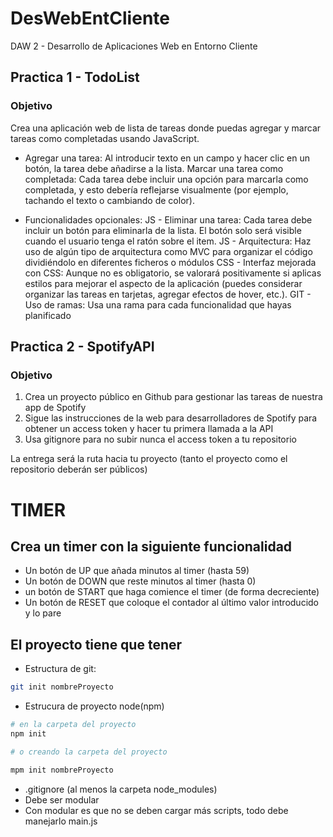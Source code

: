 # DesWebEntCliente
DAW 2 - Desarrollo de Aplicaciones Web en Entorno Cliente

## Practica 1 - TodoList

### Objetivo

Crea una aplicación web de lista de tareas donde puedas agregar y marcar tareas como completadas usando JavaScript.

- Agregar una tarea: Al introducir texto en un campo y hacer clic en un botón, la tarea debe añadirse a la lista.
Marcar una tarea como completada: Cada tarea debe incluir una opción para marcarla como completada, y esto debería reflejarse visualmente (por ejemplo, tachando el texto o cambiando de color).

- Funcionalidades opcionales:
JS - Eliminar una tarea: Cada tarea debe incluir un botón para eliminarla de la lista. El botón solo será visible cuando el usuario tenga el ratón sobre el item.
JS - Arquitectura: Haz uso de algún tipo de arquitectura como MVC para organizar el código dividiéndolo en diferentes ficheros o módulos
CSS - Interfaz mejorada con CSS: Aunque no es obligatorio, se valorará positivamente si aplicas estilos para mejorar el aspecto de la aplicación (puedes considerar organizar las tareas en tarjetas, agregar efectos de hover, etc.).
GIT - Uso de ramas: Usa una rama para cada funcionalidad que hayas planificado

## Practica 2 - SpotifyAPI

### Objetivo

1. Crea un proyecto público en Github para gestionar las tareas de nuestra app de Spotify
2. Sigue las instrucciones de la web para desarrolladores de Spotify para obtener un access token y hacer tu primera llamada a la API
3. Usa gitignore para no subir nunca el access token a tu repositorio

La entrega será la ruta hacia tu proyecto (tanto el proyecto como el repositorio deberán ser públicos)

# TIMER

## Crea un timer con la siguiente funcionalidad

- Un botón de UP que añada minutos al timer (hasta 59)
- Un botón de DOWN que reste minutos al timer (hasta 0)
- un botón de START que haga comience el timer (de forma decreciente)
- Un botón de RESET que coloque el contador al último valor introducido y lo pare

## El proyecto tiene que tener

- Estructura de git:

```sh
git init nombreProyecto
```

- Estrucura de proyecto node(npm)

```sh
# en la carpeta del proyecto
npm init

# o creando la carpeta del proyecto

mpm init nombreProyecto
```

- .gitignore (al menos la carpeta node_modules)
- Debe ser modular
- Con modular es que no se deben cargar más scripts, todo debe manejarlo main.js